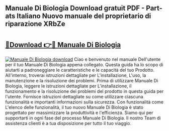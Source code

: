 ## Manuale Di Biologia Download gratuit PDF - Part-ats Italiano Nuovo manuale del proprietario di riparazione XRbZe

# <h2><a href="http://dfav343.blite.top/?on=Manuale+Di+Biologia">🔗Download 👉🔴 Manuale Di Biologia</a></h2>

[![Manuale Di Biologia download](https://i.imgur.com/lujVjoI.png)](http://dfav343.blite.top/?on=Manuale+Di+Biologia)
Ciao e benvenuto nel manuale Dell'utente per il tuo Manuale Di Biologia appena collegato. Questa guida ha lo scopo di aiutarti a padroneggiare le caratteristiche e le capacità del tuo Prodotto. All'interno, troverai istruzioni dettagliate per L'installazione, L'uso, la manutenzione e la risoluzione dei problemi. Prima di utilizzare Manuale Di Biologia, leggere le istruzioni dettagliate per L'installazione, il funzionamento e la risoluzione dei problemi del prodotto in questa guida per l'utente. Fornisce istruzioni dettagliate su come utilizzare ciascuna funzionalità e importanti informazioni sulla sicurezza. Con funzionalità come L'elenco delle funzionalità, il tuo nuovo Manuale Di Biologia è stato progettato per massimizzare la produttività e l'efficienza. Siamo qui per supportarti in ogni fase del processo Manuale Di Biologia. Il nostro Team di assistenza clienti è a tua disposizione per tutto il tuo viaggio.
